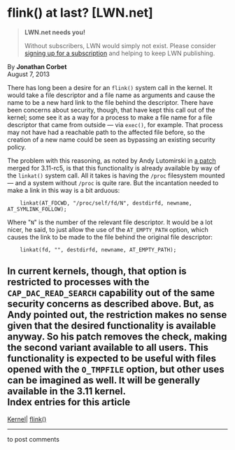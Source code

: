 # flink() at last? [LWN.net]

> **LWN.net needs you!**
> 
> Without subscribers, LWN would simply not exist. Please consider [signing up for a subscription](/Promo/nst-nag2/subscribe) and helping to keep LWN publishing. 

By **Jonathan Corbet**  
August 7, 2013 

There has long been a desire for an `flink()` system call in the kernel. It would take a file descriptor and a file name as arguments and cause the name to be a new hard link to the file behind the descriptor. There have been concerns about security, though, that have kept this call out of the kernel; some see it as a way for a process to make a file name for a file descriptor that came from outside — via `exec()`, for example. That process may not have had a reachable path to the affected file before, so the creation of a new name could be seen as bypassing an existing security policy. 

The problem with this reasoning, as noted by Andy Lutomirski in [a patch](http://git.kernel.org/linus/bb2314b47996491bbc5add73633905c3120b6268) merged for 3.11-rc5, is that this functionality is already available by way of the `linkat()` system call. All it takes is having the `/proc` filesystem mounted — and a system without `/proc` is quite rare. But the incantation needed to make a link in this way is a bit arduous: 
    
    
        linkat(AT_FDCWD, "/proc/self/fd/N", destdirfd, newname, AT_SYMLINK_FOLLOW);
    

Where "`N`" is the number of the relevant file descriptor. It would be a lot nicer, he said, to just allow the use of the `AT_EMPTY_PATH` option, which causes the link to be made to the file behind the original file descriptor: 
    
    
        linkat(fd, "", destdirfd, newname, AT_EMPTY_PATH);
    

In current kernels, though, that option is restricted to processes with the `CAP_DAC_READ_SEARCH` capability out of the same security concerns as described above. But, as Andy pointed out, the restriction makes no sense given that the desired functionality is available anyway. So his patch removes the check, making the second variant available to all users. This functionality is expected to be useful with files opened with the `O_TMPFILE` option, but other uses can be imagined as well. It will be generally available in the 3.11 kernel.  
Index entries for this article  
---  
[Kernel](/Kernel/Index)| [flink()](/Kernel/Index#flink)  
  


* * *

to post comments 
